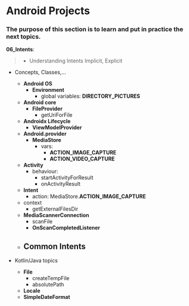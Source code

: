 # Android Projects
### The purpose of this section is to learn and put in practice the next topics.

__06_Intents__:<br>
> - Understanding Intents Implicit, Explicit
  
- Concepts, Classes,...
  - __Android OS__
    - __Environment__
      - global variables: __DIRECTORY_PICTURES__
  - __Android core__ 
    - __FileProvider__
      - getUriForFile
  - __Androidx Lifecycle__ 
    - __ViewModelProvider__
  - __Android.provider__
    - __MediaStore__
      - vars: 
        - __ACTION_IMAGE_CAPTURE__
        - __ACTION_VIDEO_CAPTURE__
  - __Activity__ 
    - behaviour: 
      - startActivityForResult
      - onActivityResult
  - __Intent__
    - action: MediaStore.__ACTION_IMAGE_CAPTURE__
  - context 
    - getExternalFilesDir
  - __MediaScannerConnection__
    - scanFile
    - __OnScanCompletedListener__
  - Common Intents
    - 

- Kotlin/Java topics
  - __File__
    - createTempFile
    - absolutePath
  - __Locale__ 
  - __SimpleDateFormat__
